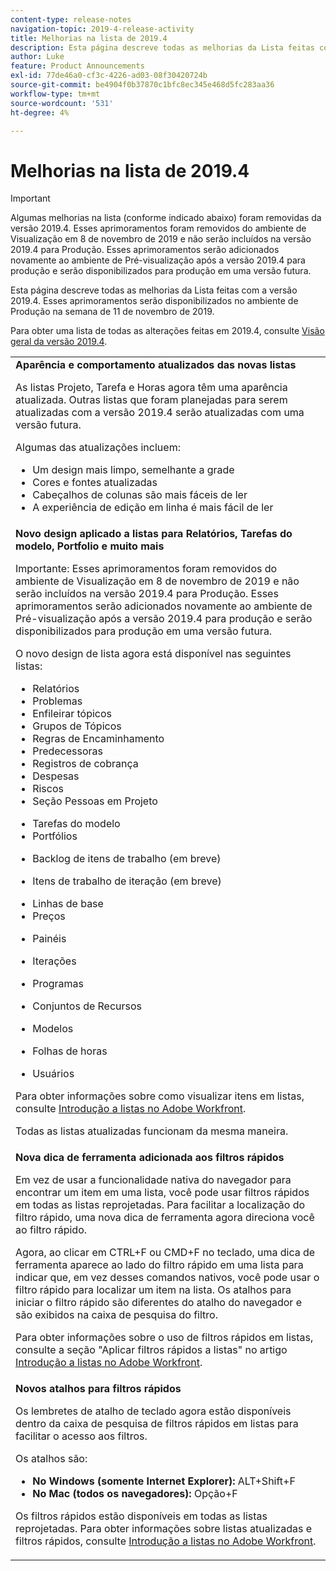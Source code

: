 ```yaml
---
content-type: release-notes
navigation-topic: 2019-4-release-activity
title: Melhorias na lista de 2019.4
description: Esta página descreve todas as melhorias da Lista feitas com a versão 2019.4. Esses aprimoramentos serão disponibilizados no ambiente de Produção na semana de 11 de novembro de 2019.
author: Luke
feature: Product Announcements
exl-id: 77de46a0-cf3c-4226-ad03-08f30420724b
source-git-commit: be4904f0b37870c1bfc8ec345e468d5fc283aa36
workflow-type: tm+mt
source-wordcount: '531'
ht-degree: 4%

---
```


# Melhorias na lista de 2019.4

>[!IMPORTANT]
>
>Algumas melhorias na lista (conforme indicado abaixo) foram removidas da versão 2019.4. Esses aprimoramentos foram removidos do ambiente de Visualização em 8 de novembro de 2019 e não serão incluídos na versão 2019.4 para Produção. Esses aprimoramentos serão adicionados novamente ao ambiente de Pré-visualização após a versão 2019.4 para produção e serão disponibilizados para produção em uma versão futura.

Esta página descreve todas as melhorias da Lista feitas com a versão 2019.4. Esses aprimoramentos serão disponibilizados no ambiente de Produção na semana de 11 de novembro de 2019.

Para obter uma lista de todas as alterações feitas em 2019.4, consulte [Visão geral da versão 2019.4](../../../../product-announcements/product-releases/quarterly-release-archive/2019.4-release-activity/2019.4-release-activity-overview.md).

<table style="table-layout:auto"> 
 <col> 
 <tbody> 
  <tr> 
   <td><strong>Aparência e comportamento atualizados das novas listas</strong> <p>As listas Projeto, Tarefa e Horas agora têm uma aparência atualizada. Outras listas que foram planejadas para serem atualizadas com a versão 2019.4 serão atualizadas com uma versão futura.</p> <p>Algumas das atualizações incluem:</p> 
    <ul> 
     <li>Um design mais limpo, semelhante a grade</li> 
     <li>Cores e fontes atualizadas</li> 
     <li>Cabeçalhos de colunas são mais fáceis de ler</li> 
     <li>A experiência de edição em linha é mais fácil de ler</li> 
    </ul> </td> 
  </tr> 
  <tr> 
   <td><strong>Novo design aplicado a listas para Relatórios, Tarefas do modelo, Portfolio e muito mais</strong> <p>Importante: Esses aprimoramentos foram removidos do ambiente de Visualização em 8 de novembro de 2019 e não serão incluídos na versão 2019.4 para Produção. Esses aprimoramentos serão adicionados novamente ao ambiente de Pré-visualização após a versão 2019.4 para produção e serão disponibilizados para produção em uma versão futura.</p> <p>O novo design de lista agora está disponível nas seguintes listas:</p> 
    <ul> 
     <li>Relatórios </li> 
     <li>Problemas</li> 
     <li>Enfileirar tópicos </li> 
     <li>Grupos de Tópicos </li> 
     <li>Regras de Encaminhamento </li> 
     <li>Predecessoras </li> 
     <li>Registros de cobrança </li> 
     <li>Despesas </li> 
     <li>Riscos </li> 
     <li>Seção Pessoas em Projeto </li> 
    </ul> 
    <ul> 
     <li>Tarefas do modelo </li> 
     <li>Portfólios </li> 
     <li> <p>Backlog de itens de trabalho (em breve)</p> </li> 
     <li> <p>Itens de trabalho de iteração (em breve) </p> </li> 
     <li>Linhas de base </li> 
     <li>Preços </li> 
     <li> <p>Painéis </p> </li> 
     <li> <p>Iterações </p> </li> 
     <li> <p>Programas </p> </li> 
     <li> <p>Conjuntos de Recursos </p> </li> 
     <li> <p>Modelos </p> </li> 
     <li> <p>Folhas de horas </p> </li> 
     <li> <p>Usuários </p> </li> 
    </ul> <p>Para obter informações sobre como visualizar itens em listas, consulte <a href="../../../../workfront-basics/navigate-workfront/use-lists/view-items-in-a-list.md" class="MCXref xref" xrefformat="{para}">Introdução a listas no Adobe Workfront</a>.</p> <p>Todas as listas atualizadas funcionam da mesma maneira. </p> </td> 
  </tr> 
  <tr> 
   <td> 
    <div> 
     <strong>Nova dica de ferramenta adicionada aos filtros rápidos</strong> 
     <p> Em vez de usar a funcionalidade nativa do navegador para encontrar um item em uma lista, você pode usar filtros rápidos em todas as listas reprojetadas. Para facilitar a localização do filtro rápido, uma nova dica de ferramenta agora direciona você ao filtro rápido.</p> 
     <p>Agora, ao clicar em CTRL+F ou CMD+F no teclado, uma dica de ferramenta aparece ao lado do filtro rápido em uma lista para indicar que, em vez desses comandos nativos, você pode usar o filtro rápido para localizar um item na lista. Os atalhos para iniciar o filtro rápido são diferentes do atalho do navegador e são exibidos na caixa de pesquisa do filtro.</p> 
     <p>Para obter informações sobre o uso de filtros rápidos em listas, consulte a seção "Aplicar filtros rápidos a listas" no artigo <a href="../../../../workfront-basics/navigate-workfront/use-lists/view-items-in-a-list.md" class="MCXref xref" xrefformat="{para}">Introdução a listas no Adobe Workfront</a>.</p> 
    </div> </td> 
  </tr> 
  <tr> 
   <td> 
    <div> 
     <strong>Novos atalhos para filtros rápidos</strong> 
     <p>Os lembretes de atalho de teclado agora estão disponíveis dentro da caixa de pesquisa de filtros rápidos em listas para facilitar o acesso aos filtros. </p> 
     <p>Os atalhos são:</p> 
     <ul> 
      <li><strong>No Windows (somente Internet Explorer):</strong> ALT+Shift+F</li> 
      <li><strong>No Mac (todos os navegadores):</strong> Opção+F</li> 
     </ul> 
     <p>Os filtros rápidos estão disponíveis em todas as listas reprojetadas. Para obter informações sobre listas atualizadas e filtros rápidos, consulte <a href="../../../../workfront-basics/navigate-workfront/use-lists/view-items-in-a-list.md" class="MCXref xref" xrefformat="{para}">Introdução a listas no Adobe Workfront</a>.</p>
    </div> </td> 
  </tr> 
 </tbody> 
</table>
